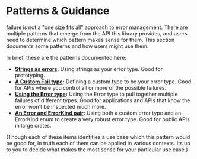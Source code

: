 # Patterns & Guidance

failure is not a "one size fits all" approach to error management. There are
multiple patterns that emerge from the API this library provides, and users
need to determine which pattern makes sense for them. This section documents
some patterns and how users might use them.

In brief, these are the patterns documented here:

- **[Strings as errors](./error-msg.html):** Using strings as your error
  type. Good for prototyping.
- **[A Custom Fail type](./custom-fail.html):** Defining a custom type to be
  your error type. Good for APIs where you control all or more of the
  possible failures.
- **[Using the Error type](./use-error.html):** Using the Error type to pull
  together multiple failures of different types. Good for applications and
  APIs that know the error won't be inspected much more.
- **[An Error and ErrorKind pair](./error-errorkind.html):** Using both a
  custom error type and an ErrorKind enum to create a very robust error
  type. Good for public APIs in large crates.

(Though each of these items identifies a use case which this pattern would be
good for, in truth each of them can be applied in various contexts. Its up to
you to decide what makes the most sense for your particular use case.)

